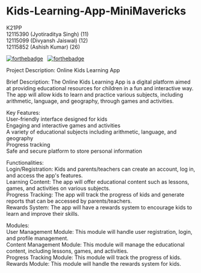 # Kids-Learning-App-MiniMavericks
K21PP<br>
12115390 (Jyotiraditya Singh) (11)<br>
12115099 (Divyansh Jaiswal) (12)<br>
12115852 (Ashish Kumar) (26)<br>

[![forthebadge](https://forthebadge.com/images/badges/made-with-java.svg)](https://forthebadge.com) &nbsp; [![forthebadge](https://forthebadge.com/images/badges/built-with-love.svg)](https://forthebadge.com)<br>

Project Description: Online Kids Learning App

Brief Description: The Online Kids Learning App is a digital platform aimed at providing educational resources for children in a fun and interactive way. The app will allow kids to learn and practice various subjects, including arithmetic, language, and geography, through games and activities.

Key Features:<br>
User-friendly interface designed for kids<br>
Engaging and interactive games and activities<br>
A variety of educational subjects including arithmetic, language, and geography<br>
Progress tracking<br>
Safe and secure platform to store personal information<br>


Functionalities:<br>
Login/Registration: Kids and parents/teachers can create an account, log in, and access the app's features.<br>
Learning Content: The app will offer educational content such as lessons, games, and activities on various subjects.<br>
Progress Tracking: The app will track the progress of kids and generate reports that can be accessed by parents/teachers.<br>
Rewards System: The app will have a rewards system to encourage kids to learn and improve their skills.<br>


Modules:<br>
User Management Module: This module will handle user registration, login, and profile management.<br>
Content Management Module: This module will manage the educational content, including lessons, games, and activities.<br>
Progress Tracking Module: This module will track the progress of kids.<br>
Rewards Module: This module will handle the rewards system for kids.<br>
